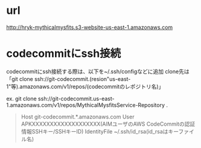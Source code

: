 # url
http://hryk-mythicalmysfits.s3-website-us-east-1.amazonaws.com

# codecommitにssh接続
codecommitにssh接続する際は、以下を~/.ssh/configなどに追加
clone先は「git clone ssh://git-codecommit.(resion"us-east-1"等).amazonaws.com/v1/repos/(codecommitのレポジトリ名)」

ex. git clone ssh://git-codecommit.us-east-1.amazonaws.com/v1/repos/MythicalMysfitsService-Repository .

> Host git-codecommit.*.amazonaws.com
>    User APKXXXXXXXXXXXXXXXXXXX(AIMユーザのAWS CodeCommitの認証情報SSHキー/SSHキーID)
>    IdentityFile ~/.ssh/id_rsa(id_rsaはキーファイル名)